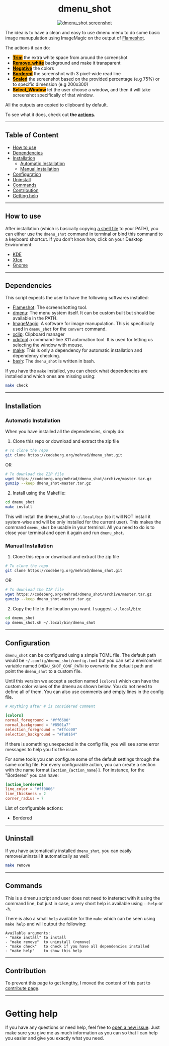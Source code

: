 <h1 align="center">dmenu_shot</h1>
<p align="center">
  <a href="https://codeberg.org/mehrad/dmenu_shot">
    <img alt="dmenu_shot screenshot" src="https://codeberg.org/mehrad/dmenu_shot/raw/branch/main/assets/menu_screenshot.png"/>
  </a>
</p>


The idea is to have a clean and easy to use dmenu menu to do some basic image manupulation using ImageMagic on the output of [Flameshot](https://flameshot.org).

The actions it can do:

- <a href="https://codeberg.org/mehrad/dmenu_shot/src/branch/main/docs/actions.md#trim"><span style="background-color:Orange;color:Black;"><strong>Trim</strong></span></a> the extra white space from around the screenshot
- <a href="https://codeberg.org/mehrad/dmenu_shot/src/branch/main/docs/actions.md#remove_white"><span style="background-color:Orange;color:Black;"><strong>Remove_white</strong></span></a> background and make it transparent
- <a href="https://codeberg.org/mehrad/dmenu_shot/src/branch/main/docs/actions.md#negative"><span style="background-color:Orange;color:Black;"><strong>Negative</strong></span></a> the colors
- <a href="https://codeberg.org/mehrad/dmenu_shot/src/branch/main/docs/actions.md#bordered"><span style="background-color:Orange;color:Black;"><strong>Bordered</strong></span></a> the screenshot with 3 pixel-wide read line
- <a href="https://codeberg.org/mehrad/dmenu_shot/src/branch/main/docs/actions.md#scaled"><span style="background-color:Orange;color:Black;"><strong>Scaled</strong></span></a> the screenshot based on the provided percentage (e.g 75%) or to specific dimension (e.g 200x300)
- <span style="background-color:Orange;color:Black;"><strong>Select_Window</strong></span> let the user choose a window, and then it will take screenshot specifically of that window.

All the outputs are copied to clipboard by default.

To see what it does, check out **the [actions](https://codeberg.org/mehrad/dmenu_shot/src/branch/main/docs/actions.md).**

-------

## Table of Content
- [How to use](#how-to-use)
- [Dependencies](#dependencies)
- [Installation](#installation)
    - [Automatic Installation](#automatic-installation)
    - [Manual installation](#manual-installation)
- [Configuration](#configuration)
- [Uninstall](#uninstall)
- [Commands](#commands)
- [Contribution](#contribution)
- [Getting help](#getting-help)

-------

## How to use

After installation (which is basically copying [a shell file](https://codeberg.org/mehrad/dmenu_shot/src/branch/main/dmenu_shot.sh) to your PATH), you can either use the `dmenu_shot` command in terminal or bind this command to a keyboard shortcut. If you don't know how, click on your Desktop Environment:

- [KDE](https://userbase.kde.org/Tutorials/hotkeys)
- [Xfce](https://docs.xfce.org/xfce/xfce4-settings/keyboard)
- [Gnome](https://help.gnome.org/users/gnome-help/stable/keyboard-shortcuts-set.html.en)

-------

## Dependencies

This script expects the user to have the following softwares installed:
- [Flameshot](https://flameshot.org/): The screenshotting tool.
- [dmenu](https://tools.suckless.org/dmenu/): The menu system itself. It can be custom built but should be available in the PATH.
- [ImageMagic](https://imagemagick.org/): A software for image manupulation. This is specifically used in `dmenu_shot` for the `convert` command.
- [xclip](https://github.com/astrand/xclip): Clipboard manager
- [xdotool](https://github.com/jordansissel/xdotool) a command-line X11 automation tool. It is used for letting us selecting the window with mouse.
- [make](https://www.gnu.org/software/make/): This is only a dependency for automatic installation and dependency checking.
- [bash](https://www.gnu.org/software/bash/): The `dmenu_shot` is written in bash.

If you have the `make` installed, you can check what dependencies are installed and which ones are missing using:

```sh
make check
```

-------

## Installation

### Automatic Installation

When you have installed all the dependencies, simply do:

1. Clone this repo or download and extract the zip file

```sh
# To clone the repo
git clone https://codeberg.org/mehrad/dmenu_shot.git 
```

OR

```sh
# To download the ZIP file
wget https://codeberg.org/mehrad/dmenu_shot/archive/master.tar.gz
gunzip --keep dmenu_shot-master.tar.gz
```

2. Install using the Makefile:

```sh
cd dmenu_shot
make install
```

This will install the dmenu_shot to `~/.local/bin` (so it will NOT install it system-wise and will be only installed for the current user). This makes the command `dmenu_shot` be usable in your terminal. All you need to do is to close your terminal and open it again and run `dmenu_shot`. 

### Manual Installation

1. Clone this repo or download and extract the zip file

```sh
# To clone the repo
git clone https://codeberg.org/mehrad/dmenu_shot.git 
```

OR

```sh
# To download the ZIP file
wget https://codeberg.org/mehrad/dmenu_shot/archive/master.tar.gz
gunzip --keep dmenu_shot-master.tar.gz
```

2. Copy the file to the location you want. I suggest `~/.local/bin`:

```sh
cd dmenu_shot
cp dmenu_shot.sh ~/.local/bin/dmenu_shot
```

-------

## Configuration

`dmenu_shot` can be configured using a simple TOML file. The default path would be `~/.config/dmenu_shot/config.toml` but you can set a environment variable named `DMENU_SHOT_CONF_PATH` to overwrite the default path and point the `dmenu_shot` to a custom file.

Until this version we accept a section named `[colors]` which can have the custom color values of the dmenu as shown below. You do not need to define all of them. You can also use comments and empty lines in the config file.

``` toml
# Anything after # is considered comment

[colors]
normal_foreground = "#ff6600"
normal_background = "#8501a7"
selection_foreground = "#ffcc00"
selection_background = "#fa0164"
```

If there is something unexpected in the config file, you will see some error messages to help you fix the issue.

For some tools you can configure some of the default settings through the same config file. For every configurable action, you can create a section with the name format `[action_{action_name}]`. For instance, for the "Bordered" you can have:

``` toml
[action_bordered]
line_color = "#ff0066"
line_thickness = 2
corner_radius = 7
```

List of configurable actions:

- Bordered

-------

## Uninstall

If you have automatically installed `dmenu_shot`, you can easily remove/uninstall it automatically as well:

```sh
make remove
```

-------

## Commands

This is a dmenu script and user does not need to insteract with it using the command line, but just in case, a very short help is available using `--help` or `-h`.

There is also a small `help` available for the `make` which can be seen using `make help` and will output the following:

```
Available arguments:
- "make install" to install
- "make remove"  to uninstall (remove)
- "make check"   to check if you have all dependencies installed
- "make help"    to show this help
```

-------

## Contribution

To prevent this page to get lengthy, I moved the content of this part to [contribute page](https://codeberg.org/mehrad/dmenu_shot/src/branch/main/docs/contribute.md).

-------

# Getting help

If you have any questions or need help, feel free to [open a new issue](https://codeberg.org/mehrad/dmenu_shot/issues/new). Just make sure you give me as much information as you can so that I can help you easier and give you exactly what you need. 
